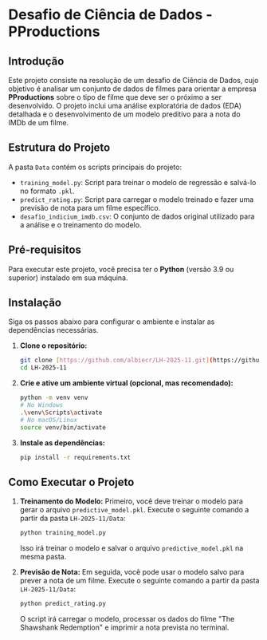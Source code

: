 # Desafio de Ciência de Dados - PProductions

## Introdução

Este projeto consiste na resolução de um desafio de Ciência de Dados, cujo objetivo é analisar um conjunto de dados de filmes para orientar a empresa **PProductions** sobre o tipo de filme que deve ser o próximo a ser desenvolvido. O projeto inclui uma análise exploratória de dados (EDA) detalhada e o desenvolvimento de um modelo preditivo para a nota do IMDb de um filme.

## Estrutura do Projeto

A pasta `Data` contém os scripts principais do projeto:

- `training_model.py`: Script para treinar o modelo de regressão e salvá-lo no formato `.pkl`.
- `predict_rating.py`: Script para carregar o modelo treinado e fazer uma previsão de nota para um filme específico.
- `desafio_indicium_imdb.csv`: O conjunto de dados original utilizado para a análise e o treinamento do modelo.

## Pré-requisitos

Para executar este projeto, você precisa ter o **Python** (versão 3.9 ou superior) instalado em sua máquina.

## Instalação

Siga os passos abaixo para configurar o ambiente e instalar as dependências necessárias.

1.  **Clone o repositório:**
    ```bash
    git clone [https://github.com/albiecr/LH-2025-11.git](https://github.com/albiecr/LH-2025-11.git)
    cd LH-2025-11
    ```

2.  **Crie e ative um ambiente virtual (opcional, mas recomendado):**
    ```bash
    python -m venv venv
    # No Windows
    .\venv\Scripts\activate
    # No macOS/Linux
    source venv/bin/activate
    ```

3.  **Instale as dependências:**
    ```bash
    pip install -r requirements.txt
    ```

## Como Executar o Projeto

1.  **Treinamento do Modelo:**
    Primeiro, você deve treinar o modelo para gerar o arquivo `predictive_model.pkl`. Execute o seguinte comando a partir da pasta `LH-2025-11/Data`:
    ```bash
    python training_model.py
    ```
    Isso irá treinar o modelo e salvar o arquivo `predictive_model.pkl` na mesma pasta.

2.  **Previsão de Nota:**
    Em seguida, você pode usar o modelo salvo para prever a nota de um filme. Execute o seguinte comando a partir da pasta `LH-2025-11/Data`:
    ```bash
    python predict_rating.py
    ```
    O script irá carregar o modelo, processar os dados do filme "The Shawshank Redemption" e imprimir a nota prevista no terminal.
